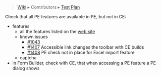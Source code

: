 > [Wiki](Home) ▸ Contributors ▸ [Test Plan](./Contributors-:-Test-Plan)

Check that all PE features are available in PE, but not in CE:

- features
    - all the features listed on the [web site][1]
    - known issues
        - [#1043](https://github.com/orbeon/orbeon-forms/issues/1043)
        - [#1407][2] Accessible link changes the toolbar with CE builds
        - [#1408][3] PE check not in place for Excel import feature
    - captcha
- in Form Builder, check with CE, that when accessing a PE feature a PE dialog shows

[1]: http://www.orbeon.com/download
[2]: https://github.com/orbeon/orbeon-forms/issues/1407
[3]: https://github.com/orbeon/orbeon-forms/issues/1408